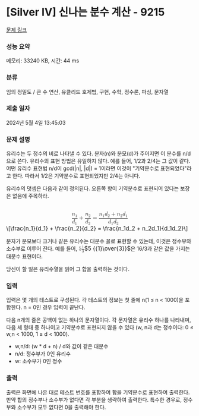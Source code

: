 # [Silver IV] 신나는 분수 계산 - 9215 

[문제 링크](https://www.acmicpc.net/problem/9215) 

### 성능 요약

메모리: 33240 KB, 시간: 44 ms

### 분류

임의 정밀도 / 큰 수 연산, 유클리드 호제법, 구현, 수학, 정수론, 파싱, 문자열

### 제출 일자

2024년 5월 4일 13:45:03

### 문제 설명

<p>유리수는 두 정수의 비로 나타낼 수 있다. 분자(n)와 분모(d)가 주어지면 이 분수를 n/d으로 쓴다. 유리수의 표현 방법은 유일하지 않다. 예를 들어, 1/2과 2/4는 그 값이 같다. 어떤 유리수 표현법 n/d이 gcd(|n|, |d|) = 1이라면 이것이 "기약분수로 표현되었다"라고 한다. 따라서 1/2은 기약분수로 표현되었지만 2/4는 아니다.</p>

<p>유리수의 덧셈은 다음과 같이 정의된다. 오른쪽 항이 기약분수로 표현되어 있다는 보장은 없음에 주목하라.</p>

<p><mjx-container class="MathJax" jax="CHTML" display="true" style="font-size: 109%; position: relative;"> <mjx-math display="true" class="MJX-TEX" aria-hidden="true" style="margin-left: 0px; margin-right: 0px;"><mjx-mfrac><mjx-frac type="d"><mjx-num><mjx-nstrut type="d"></mjx-nstrut><mjx-msub><mjx-mi class="mjx-i"><mjx-c class="mjx-c1D45B TEX-I"></mjx-c></mjx-mi><mjx-script style="vertical-align: -0.15em;"><mjx-mn class="mjx-n" size="s"><mjx-c class="mjx-c31"></mjx-c></mjx-mn></mjx-script></mjx-msub></mjx-num><mjx-dbox><mjx-dtable><mjx-line type="d"></mjx-line><mjx-row><mjx-den><mjx-dstrut type="d"></mjx-dstrut><mjx-msub><mjx-mi class="mjx-i"><mjx-c class="mjx-c1D451 TEX-I"></mjx-c></mjx-mi><mjx-script style="vertical-align: -0.15em;"><mjx-mn class="mjx-n" size="s"><mjx-c class="mjx-c31"></mjx-c></mjx-mn></mjx-script></mjx-msub></mjx-den></mjx-row></mjx-dtable></mjx-dbox></mjx-frac></mjx-mfrac><mjx-mo class="mjx-n" space="3"><mjx-c class="mjx-c2B"></mjx-c></mjx-mo><mjx-mfrac space="3"><mjx-frac type="d"><mjx-num><mjx-nstrut type="d"></mjx-nstrut><mjx-msub><mjx-mi class="mjx-i"><mjx-c class="mjx-c1D45B TEX-I"></mjx-c></mjx-mi><mjx-script style="vertical-align: -0.15em;"><mjx-mn class="mjx-n" size="s"><mjx-c class="mjx-c32"></mjx-c></mjx-mn></mjx-script></mjx-msub></mjx-num><mjx-dbox><mjx-dtable><mjx-line type="d"></mjx-line><mjx-row><mjx-den><mjx-dstrut type="d"></mjx-dstrut><mjx-msub><mjx-mi class="mjx-i"><mjx-c class="mjx-c1D451 TEX-I"></mjx-c></mjx-mi><mjx-script style="vertical-align: -0.15em;"><mjx-mn class="mjx-n" size="s"><mjx-c class="mjx-c32"></mjx-c></mjx-mn></mjx-script></mjx-msub></mjx-den></mjx-row></mjx-dtable></mjx-dbox></mjx-frac></mjx-mfrac><mjx-mo class="mjx-n" space="4"><mjx-c class="mjx-c3D"></mjx-c></mjx-mo><mjx-mfrac space="4"><mjx-frac type="d"><mjx-num><mjx-nstrut type="d"></mjx-nstrut><mjx-mrow><mjx-msub><mjx-mi class="mjx-i"><mjx-c class="mjx-c1D45B TEX-I"></mjx-c></mjx-mi><mjx-script style="vertical-align: -0.15em;"><mjx-mn class="mjx-n" size="s"><mjx-c class="mjx-c31"></mjx-c></mjx-mn></mjx-script></mjx-msub><mjx-msub><mjx-mi class="mjx-i"><mjx-c class="mjx-c1D451 TEX-I"></mjx-c></mjx-mi><mjx-script style="vertical-align: -0.15em;"><mjx-mn class="mjx-n" size="s"><mjx-c class="mjx-c32"></mjx-c></mjx-mn></mjx-script></mjx-msub><mjx-mo class="mjx-n" space="3"><mjx-c class="mjx-c2B"></mjx-c></mjx-mo><mjx-msub space="3"><mjx-mi class="mjx-i"><mjx-c class="mjx-c1D45B TEX-I"></mjx-c></mjx-mi><mjx-script style="vertical-align: -0.15em;"><mjx-mn class="mjx-n" size="s"><mjx-c class="mjx-c32"></mjx-c></mjx-mn></mjx-script></mjx-msub><mjx-msub><mjx-mi class="mjx-i"><mjx-c class="mjx-c1D451 TEX-I"></mjx-c></mjx-mi><mjx-script style="vertical-align: -0.15em;"><mjx-mn class="mjx-n" size="s"><mjx-c class="mjx-c31"></mjx-c></mjx-mn></mjx-script></mjx-msub></mjx-mrow></mjx-num><mjx-dbox><mjx-dtable><mjx-line type="d"></mjx-line><mjx-row><mjx-den><mjx-dstrut type="d"></mjx-dstrut><mjx-mrow><mjx-msub><mjx-mi class="mjx-i"><mjx-c class="mjx-c1D451 TEX-I"></mjx-c></mjx-mi><mjx-script style="vertical-align: -0.15em;"><mjx-mn class="mjx-n" size="s"><mjx-c class="mjx-c31"></mjx-c></mjx-mn></mjx-script></mjx-msub><mjx-msub><mjx-mi class="mjx-i"><mjx-c class="mjx-c1D451 TEX-I"></mjx-c></mjx-mi><mjx-script style="vertical-align: -0.15em;"><mjx-mn class="mjx-n" size="s"><mjx-c class="mjx-c32"></mjx-c></mjx-mn></mjx-script></mjx-msub></mjx-mrow></mjx-den></mjx-row></mjx-dtable></mjx-dbox></mjx-frac></mjx-mfrac></mjx-math><mjx-assistive-mml unselectable="on" display="block"><math xmlns="http://www.w3.org/1998/Math/MathML" display="block"><mfrac><msub><mi>n</mi><mn>1</mn></msub><msub><mi>d</mi><mn>1</mn></msub></mfrac><mo>+</mo><mfrac><msub><mi>n</mi><mn>2</mn></msub><msub><mi>d</mi><mn>2</mn></msub></mfrac><mo>=</mo><mfrac><mrow><msub><mi>n</mi><mn>1</mn></msub><msub><mi>d</mi><mn>2</mn></msub><mo>+</mo><msub><mi>n</mi><mn>2</mn></msub><msub><mi>d</mi><mn>1</mn></msub></mrow><mrow><msub><mi>d</mi><mn>1</mn></msub><msub><mi>d</mi><mn>2</mn></msub></mrow></mfrac></math></mjx-assistive-mml><span aria-hidden="true" class="no-mathjax mjx-copytext">\[\frac{n_1}{d_1} + \frac{n_2}{d_2} = \frac{n_1d_2 + n_2d_1}{d_1d_2}\]</span> </mjx-container></p>

<p>분자가 분모보다 크거나 같은 유리수는 대분수 꼴로 표현할 수 있는데, 이것은 정수부와 소수부로 이루어 진다. 예를 들어, <mjx-container class="MathJax" jax="CHTML" style="font-size: 109%; position: relative;"><mjx-math class="MJX-TEX" aria-hidden="true"><mjx-mn class="mjx-n"><mjx-c class="mjx-c35"></mjx-c></mjx-mn><mjx-texatom texclass="ORD"><mjx-mfrac><mjx-frac><mjx-num><mjx-nstrut></mjx-nstrut><mjx-texatom size="s" texclass="ORD"><mjx-mn class="mjx-n"><mjx-c class="mjx-c31"></mjx-c></mjx-mn></mjx-texatom></mjx-num><mjx-dbox><mjx-dtable><mjx-line></mjx-line><mjx-row><mjx-den><mjx-dstrut></mjx-dstrut><mjx-texatom size="s" texclass="ORD"><mjx-mn class="mjx-n"><mjx-c class="mjx-c33"></mjx-c></mjx-mn></mjx-texatom></mjx-den></mjx-row></mjx-dtable></mjx-dbox></mjx-frac></mjx-mfrac></mjx-texatom></mjx-math><mjx-assistive-mml unselectable="on" display="inline"><math xmlns="http://www.w3.org/1998/Math/MathML"><mn>5</mn><mrow data-mjx-texclass="ORD"><mfrac><mrow data-mjx-texclass="ORD"><mn>1</mn></mrow><mrow data-mjx-texclass="ORD"><mn>3</mn></mrow></mfrac></mrow></math></mjx-assistive-mml><span aria-hidden="true" class="no-mathjax mjx-copytext">$5 {{1}\over{3}}$</span></mjx-container>은 16/3과 같은 값을 가지는 대분수 표현이다.</p>

<p>당신이 할 일은 유리수열을 읽어 그 합을 출력하는 것이다.</p>

### 입력 

 <p>입력은 몇 개의 테스트로 구성된다. 각 테스트의 정보는 첫 줄에 n(1 ≤ n < 1000)을 포함한다. n = 0인 경우 입력이 끝난다.</p>

<p>다음 n개의 줄은 공백이 없는 하나의 문자열이다. 각 문자열은 유리수 하나를 나타내며, 다음 세 형태 중 하나이고 기약분수로 표현되지 않을 수 있다 (w, n과 d는 정수이다: 0 ≤ w,n < 1000, 1 ≤ d < 1000).</p>

<ul>
	<li>w,n/d: (w * d + n) / d와 값이 같은 대분수</li>
	<li>n/d: 정수부가 0인 유리수</li>
	<li>w: 소수부가 0인 정수</li>
</ul>

### 출력 

 <p>출력은 화면에 나온 대로 테스트 번호를 포함하여 합을 기약분수로 표현하여 출력한다. 만약 합의 정수부나 소수부가 없다면 각 부분을 생략하여 출력한다. 특수한 경우로, 정수부와 소수부가 모두 없다면 0을 출력해야 한다.</p>

